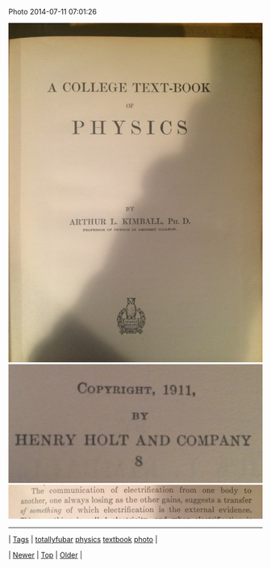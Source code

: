 <!--
title: Photo 2014-07-11 07
date: 2020-06-28T15:27:00.345Z
tags: totallyfubar, physics, textbook, photo
-->


Photo 2014-07-11 07:01:26

![](91434489777-0.jpg)
![](91434489777-1.png)
![](91434489777-2.png)

<!--BOTTOM-POST-NAVIGATION-->
---

| [Tags](tags.md) | [totallyfubar](tag-totallyfubar.md) [physics](tag-physics.md) [textbook](tag-textbook.md) [photo](tag-photo.md) |

| [Newer](91408966549.md) | [Top](index.md) | [Older](91552053218.md) |
